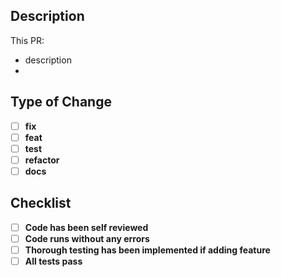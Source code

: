 ## Description
This PR:
- description
- 

## Type of Change

- [ ] **fix**
- [ ] **feat**
- [ ] **test**
- [ ] **refactor**
- [ ] **docs**

## Checklist

- [ ] **Code has been self reviewed**
- [ ] **Code runs without any errors**
- [ ] **Thorough testing has been implemented if adding feature**
- [ ] **All tests pass**
